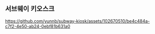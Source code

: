 ## 서브웨이 키오스크

https://github.com/yunnb/subway-kiosk/assets/102670510/be4c484a-c7f2-4e50-ab24-0ebf81b631a0
